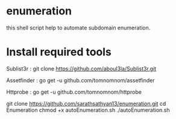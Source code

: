 # enumeration
this shell script help to automate subdomain enumeration.
# Install required tools
Sublist3r :
 git clone https://github.com/aboul3la/Sublist3r.git

Assetfinder :
 go get -u github.com/tomnomnom/assetfinder

Httprobe :
 go get -u github.com/tomnomnom/httprobe


git clone https://github.com/sarathsathyan13/enumeration.git
cd Enumeration
chmod +x autoEnumeration.sh
./autoEnumeration.sh
